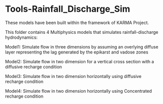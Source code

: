 # Tools-Rainfall_Discharge_Sim

These models have been built within the framework of KARMA Project.

This folder contains 4 Multiphysics models that simulates rainfall-discharge hydrodynamics:

Model1: Simulate flow in three dimensions by assuming an overlying diffuse layer representing the lag generated by the epikarst and vadose zones

Model2: Simulate flow in two dimension for a vertical cross section with a diffusive recharge condition

Model3: Simulate flow in two dimension horizontally using diffusive recharge condition

Model4: Simulate flow in two dimension horizontally using Concentrated recharge condition
